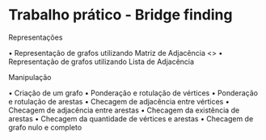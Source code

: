 # Trabalho prático - Bridge finding

Representações

• Representação de grafos utilizando Matriz de Adjacência
<> • Representação de grafos utilizando Lista de Adjacência

Manipulação

• Criação de um grafo
• Ponderação e rotulação de vértices
• Ponderação e rotulação de arestas
• Checagem de adjacência entre vértices
• Checagem de adjacência entre arestas
• Checagem da existência de arestas
• Checagem da quantidade de vértices e arestas
• Checagem de grafo nulo e completo
